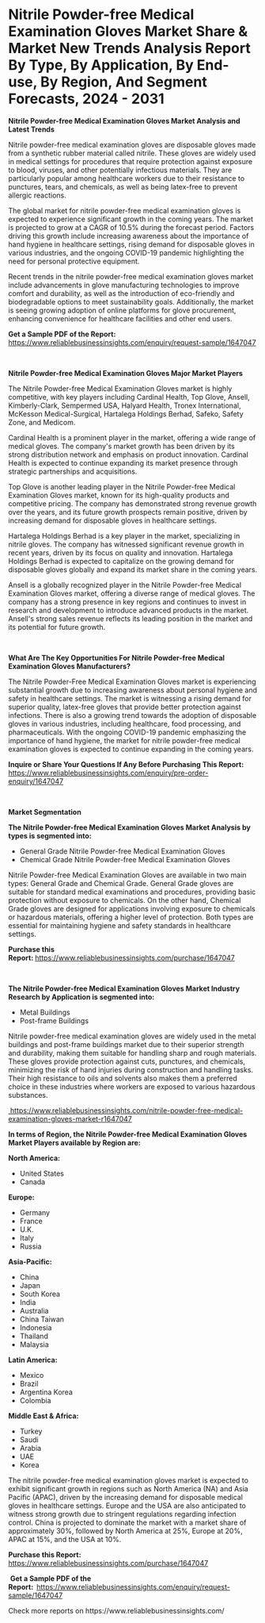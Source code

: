 <p><h1>Nitrile Powder-free Medical Examination Gloves Market Share & Market New Trends Analysis Report By Type, By Application, By End-use, By Region, And Segment Forecasts, 2024 - 2031</h1></p><p><strong>Nitrile Powder-free Medical Examination Gloves Market Analysis and Latest Trends</strong></p>
<p><p>Nitrile powder-free medical examination gloves are disposable gloves made from a synthetic rubber material called nitrile. These gloves are widely used in medical settings for procedures that require protection against exposure to blood, viruses, and other potentially infectious materials. They are particularly popular among healthcare workers due to their resistance to punctures, tears, and chemicals, as well as being latex-free to prevent allergic reactions.</p><p>The global market for nitrile powder-free medical examination gloves is expected to experience significant growth in the coming years. The market is projected to grow at a CAGR of 10.5% during the forecast period. Factors driving this growth include increasing awareness about the importance of hand hygiene in healthcare settings, rising demand for disposable gloves in various industries, and the ongoing COVID-19 pandemic highlighting the need for personal protective equipment.</p><p>Recent trends in the nitrile powder-free medical examination gloves market include advancements in glove manufacturing technologies to improve comfort and durability, as well as the introduction of eco-friendly and biodegradable options to meet sustainability goals. Additionally, the market is seeing growing adoption of online platforms for glove procurement, enhancing convenience for healthcare facilities and other end users.</p></p>
<p><strong>Get a Sample PDF of the Report:&nbsp;</strong> <a href="https://www.reliablebusinessinsights.com/enquiry/request-sample/1647047">https://www.reliablebusinessinsights.com/enquiry/request-sample/1647047</a></p>
<p>&nbsp;</p>
<p><strong>Nitrile Powder-free Medical Examination Gloves Major Market Players</strong></p>
<p><p>The Nitrile Powder-free Medical Examination Gloves market is highly competitive, with key players including Cardinal Health, Top Glove, Ansell, Kimberly-Clark, Sempermed USA, Halyard Health, Tronex International, McKesson Medical-Surgical, Hartalega Holdings Berhad, Safeko, Safety Zone, and Medicom.</p><p>Cardinal Health is a prominent player in the market, offering a wide range of medical gloves. The company's market growth has been driven by its strong distribution network and emphasis on product innovation. Cardinal Health is expected to continue expanding its market presence through strategic partnerships and acquisitions.</p><p>Top Glove is another leading player in the Nitrile Powder-free Medical Examination Gloves market, known for its high-quality products and competitive pricing. The company has demonstrated strong revenue growth over the years, and its future growth prospects remain positive, driven by increasing demand for disposable gloves in healthcare settings.</p><p>Hartalega Holdings Berhad is a key player in the market, specializing in nitrile gloves. The company has witnessed significant revenue growth in recent years, driven by its focus on quality and innovation. Hartalega Holdings Berhad is expected to capitalize on the growing demand for disposable gloves globally and expand its market share in the coming years.</p><p>Ansell is a globally recognized player in the Nitrile Powder-free Medical Examination Gloves market, offering a diverse range of medical gloves. The company has a strong presence in key regions and continues to invest in research and development to introduce advanced products in the market. Ansell's strong sales revenue reflects its leading position in the market and its potential for future growth.</p></p>
<p>&nbsp;</p>
<p><strong>What Are The Key Opportunities For Nitrile Powder-free Medical Examination Gloves Manufacturers?</strong></p>
<p><p>The Nitrile Powder-Free Medical Examination Gloves market is experiencing substantial growth due to increasing awareness about personal hygiene and safety in healthcare settings. The market is witnessing a rising demand for superior quality, latex-free gloves that provide better protection against infections. There is also a growing trend towards the adoption of disposable gloves in various industries, including healthcare, food processing, and pharmaceuticals. With the ongoing COVID-19 pandemic emphasizing the importance of hand hygiene, the market for nitrile powder-free medical examination gloves is expected to continue expanding in the coming years.</p></p>
<p><strong>Inquire or Share Your Questions If Any Before Purchasing This Report:</strong> <a href="https://www.reliablebusinessinsights.com/enquiry/pre-order-enquiry/1647047">https://www.reliablebusinessinsights.com/enquiry/pre-order-enquiry/1647047</a></p>
<p>&nbsp;</p>
<p><strong>Market Segmentation</strong></p>
<p><strong>The Nitrile Powder-free Medical Examination Gloves Market Analysis by types is segmented into:</strong></p>
<p><ul><li>General Grade Nitrile Powder-free Medical Examination Gloves</li><li>Chemical Grade Nitrile Powder-free Medical Examination Gloves</li></ul></p>
<p><p>Nitrile Powder-free Medical Examination Gloves are available in two main types: General Grade and Chemical Grade. General Grade gloves are suitable for standard medical examinations and procedures, providing basic protection without exposure to chemicals. On the other hand, Chemical Grade gloves are designed for applications involving exposure to chemicals or hazardous materials, offering a higher level of protection. Both types are essential for maintaining hygiene and safety standards in healthcare settings.</p></p>
<p><strong>Purchase this Report:&nbsp;</strong><a href="https://www.reliablebusinessinsights.com/purchase/1647047">https://www.reliablebusinessinsights.com/purchase/1647047</a></p>
<p>&nbsp;</p>
<p><strong>The Nitrile Powder-free Medical Examination Gloves Market Industry Research by Application is segmented into:</strong></p>
<p><ul><li>Metal Buildings</li><li>Post-frame Buildings</li></ul></p>
<p><p>Nitrile powder-free medical examination gloves are widely used in the metal buildings and post-frame buildings market due to their superior strength and durability, making them suitable for handling sharp and rough materials. These gloves provide protection against cuts, punctures, and chemicals, minimizing the risk of hand injuries during construction and handling tasks. Their high resistance to oils and solvents also makes them a preferred choice in these industries where workers are exposed to various hazardous substances.</p></p>
<p><a href="https://www.reliablebusinessinsights.com/nitrile-powder-free-medical-examination-gloves-market-r1647047">&nbsp;https://www.reliablebusinessinsights.com/nitrile-powder-free-medical-examination-gloves-market-r1647047</a></p>
<p><strong>In terms of Region, the Nitrile Powder-free Medical Examination Gloves Market Players available by Region are:</strong></p>
<p>
    <p> <strong> North America: </strong>
        <ul>
            <li>United States</li>
            <li>Canada</li>
        </ul>
        </p> 
    <p> <strong> Europe: </strong>
        <ul>
            <li>Germany</li>
            <li>France</li>
            <li>U.K.</li>
            <li>Italy</li>
            <li>Russia</li>
        </ul>
        </p> 
    <p> <strong> Asia-Pacific: </strong>
        <ul>
            <li>China</li>
            <li>Japan</li>
            <li>South Korea</li>
            <li>India</li>
            <li>Australia</li>
            <li>China Taiwan</li>
            <li>Indonesia</li>
            <li>Thailand</li>
            <li>Malaysia</li>
        </ul>
        </p> 
    <p> <strong> Latin America: </strong>
        <ul>
            <li>Mexico</li>
            <li>Brazil</li>
            <li>Argentina Korea</li>
            <li>Colombia</li>
        </ul>
        </p> 
    <p> <strong> Middle East & Africa: </strong>
        <ul>
            <li>Turkey</li>
            <li>Saudi</li>
            <li>Arabia</li>
            <li>UAE</li>
            <li>Korea</li>
        </ul>
    </p>
    </p>
<p><p>The nitrile powder-free medical examination gloves market is expected to exhibit significant growth in regions such as North America (NA) and Asia Pacific (APAC), driven by the increasing demand for disposable medical gloves in healthcare settings. Europe and the USA are also anticipated to witness strong growth due to stringent regulations regarding infection control. China is projected to dominate the market with a market share of approximately 30%, followed by North America at 25%, Europe at 20%, APAC at 15%, and the USA at 10%.</p></p>
<p><strong>Purchase this Report: </strong><a href="https://www.reliablebusinessinsights.com/purchase/1647047">https://www.reliablebusinessinsights.com/purchase/1647047</a></p>
<p>&nbsp;<strong>Get a Sample PDF of the Report:&nbsp;&nbsp;</strong><a href="https://www.reliablebusinessinsights.com/enquiry/request-sample/1647047">https://www.reliablebusinessinsights.com/enquiry/request-sample/1647047</a></p>
<p><strong></strong></p>
<p>Check more reports on https://www.reliablebusinessinsights.com/</p>